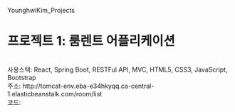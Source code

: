 YounghwiKim_Projects <br/>

<h1>프로젝트 1: 룸렌트 어플리케이션</h1> <br/>
사용스택: React, Spring Boot, RESTFul API, MVC, HTML5, CSS3, JavaScript, Bootstrap <br/>
주소: http://tomcat-env.eba-e34hkyqq.ca-central-1.elasticbeanstalk.com/room/list <br/>
코드: 
